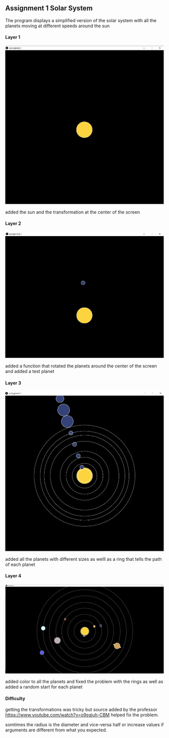 ## Assignment 1 Solar System

The program displays a simplified version of the solar system with 
all the planets moving at different speeds around the sun

#### Layer 1

![](pic1.png)

added the sun and the transformation at the center of the screen 

#### Layer 2

![](pic2.png)

added a function that rotated the planets around the center of the screen and added a test planet

#### Layer 3

![](pic3.png)

added all the planets with different sizes as welll as a ring that tells the path of each planet

#### Layer 4

![](pic4.png)

added color to all the planets and fixed the problem with the rings as well as added a random start for each planet


#### Difficulty

getting the transformations was tricky but source added by the professor https://www.youtube.com/watch?v=o9sgjuh-CBM helped fix the problem.

somtimes the radius is the diameter and vice-versa half or increase values if arguments are different from what you expected.
